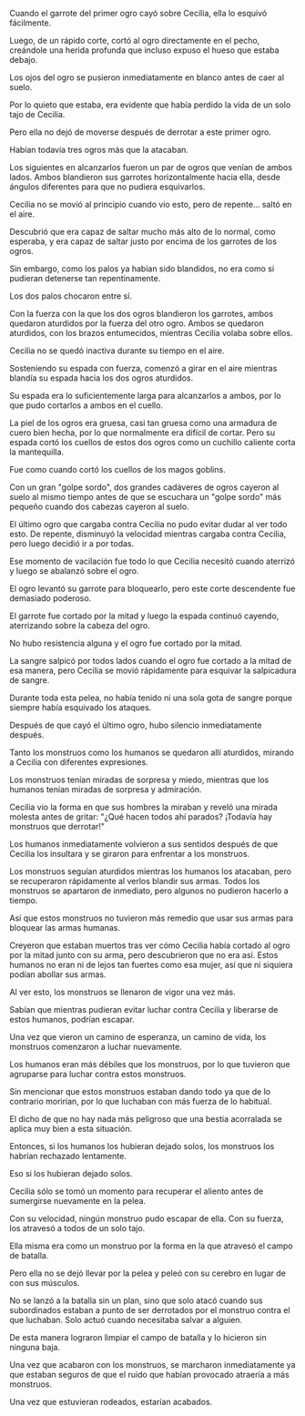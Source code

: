 
Cuando el garrote del primer ogro cayó sobre Cecilia, ella lo esquivó fácilmente.

Luego, de un rápido corte, cortó al ogro directamente en el pecho, creándole una herida profunda que incluso expuso el hueso que estaba debajo.

Los ojos del ogro se pusieron inmediatamente en blanco antes de caer al suelo.

Por lo quieto que estaba, era evidente que había perdido la vida de un solo tajo de Cecilia.

Pero ella no dejó de moverse después de derrotar a este primer ogro.

Habían todavía tres ogros más que la atacaban.

Los siguientes en alcanzarlos fueron un par de ogros que venían de ambos lados. Ambos blandieron sus garrotes horizontalmente hacia ella, desde ángulos diferentes para que no pudiera esquivarlos.

Cecilia no se movió al principio cuando vio esto, pero de repente… saltó en el aire.

Descubrió que era capaz de saltar mucho más alto de lo normal, como esperaba, y era capaz de saltar justo por encima de los garrotes de los ogros.

Sin embargo, como los palos ya habían sido blandidos, no era como si pudieran detenerse tan repentinamente.

Los dos palos chocaron entre sí.

Con la fuerza con la que los dos ogros blandieron los garrotes, ambos quedaron aturdidos por la fuerza del otro ogro. Ambos se quedaron aturdidos, con los brazos entumecidos, mientras Cecilia volaba sobre ellos.

Cecilia no se quedó inactiva durante su tiempo en el aire.

Sosteniendo su espada con fuerza, comenzó a girar en el aire mientras blandía su espada hacia los dos ogros aturdidos.

Su espada era lo suficientemente larga para alcanzarlos a ambos, por lo que pudo cortarlos a ambos en el cuello.

La piel de los ogros era gruesa, casi tan gruesa como una armadura de cuero bien hecha, por lo que normalmente era difícil de cortar. Pero su espada cortó los cuellos de estos dos ogros como un cuchillo caliente corta la mantequilla.

Fue como cuando cortó los cuellos de los magos goblins.

Con un gran "golpe sordo", dos grandes cadáveres de ogros cayeron al suelo al mismo tiempo antes de que se escuchara un "golpe sordo" más pequeño cuando dos cabezas cayeron al suelo.

El último ogro que cargaba contra Cecilia no pudo evitar dudar al ver todo esto. De repente, disminuyó la velocidad mientras cargaba contra Cecilia, pero luego decidió ir a por todas.

Ese momento de vacilación fue todo lo que Cecilia necesitó cuando aterrizó y luego se abalanzó sobre el ogro.

El ogro levantó su garrote para bloquearlo, pero este corte descendente fue demasiado poderoso.

El garrote fue cortado por la mitad y luego la espada continuó cayendo, aterrizando sobre la cabeza del ogro.

No hubo resistencia alguna y el ogro fue cortado por la mitad.

La sangre salpicó por todos lados cuando el ogro fue cortado a la mitad de esa manera, pero Cecilia se movió rápidamente para esquivar la salpicadura de sangre.

Durante toda esta pelea, no había tenido ni una sola gota de sangre porque siempre había esquivado los ataques.

Después de que cayó el último ogro, hubo silencio inmediatamente después.

Tanto los monstruos como los humanos se quedaron allí aturdidos, mirando a Cecilia con diferentes expresiones.

Los monstruos tenían miradas de sorpresa y miedo, mientras que los humanos tenían miradas de sorpresa y admiración.

Cecilia vio la forma en que sus hombres la miraban y reveló una mirada molesta antes de gritar: "¿Qué hacen todos ahí parados? ¡Todavía hay monstruos que derrotar!"

Los humanos inmediatamente volvieron a sus sentidos después de que Cecilia los insultara y se giraron para enfrentar a los monstruos.

Los monstruos seguían aturdidos mientras los humanos los atacaban, pero se recuperaron rápidamente al verlos blandir sus armas. Todos los monstruos se apartaron de inmediato, pero algunos no pudieron hacerlo a tiempo.

Así que estos monstruos no tuvieron más remedio que usar sus armas para bloquear las armas humanas.

Creyeron que estaban muertos tras ver cómo Cecilia había cortado al ogro por la mitad junto con su arma, pero descubrieron que no era así. Estos humanos no eran ni de lejos tan fuertes como esa mujer, así que ni siquiera podían abollar sus armas.

Al ver esto, los monstruos se llenaron de vigor una vez más.

Sabían que mientras pudieran evitar luchar contra Cecilia y liberarse de estos humanos, podrían escapar.

Una vez que vieron un camino de esperanza, un camino de vida, los monstruos comenzaron a luchar nuevamente.

Los humanos eran más débiles que los monstruos, por lo que tuvieron que agruparse para luchar contra estos monstruos.

Sin mencionar que estos monstruos estaban dando todo ya que de lo contrario morirían, por lo que luchaban con más fuerza de lo habitual.

El dicho de que no hay nada más peligroso que una bestia acorralada se aplica muy bien a esta situación.

Entonces, si los humanos los hubieran dejado solos, los monstruos los habrían rechazado lentamente.

Eso si los hubieran dejado solos.

Cecilia sólo se tomó un momento para recuperar el aliento antes de sumergirse nuevamente en la pelea.

Con su velocidad, ningún monstruo pudo escapar de ella. Con su fuerza, los atravesó a todos de un solo tajo.

Ella misma era como un monstruo por la forma en la que atravesó el campo de batalla.

Pero ella no se dejó llevar por la pelea y peleó con su cerebro en lugar de con sus músculos.

No se lanzó a la batalla sin un plan, sino que solo atacó cuando sus subordinados estaban a punto de ser derrotados por el monstruo contra el que luchaban. Solo actuó cuando necesitaba salvar a alguien.

De esta manera lograron limpiar el campo de batalla y lo hicieron sin ninguna baja.

Una vez que acabaron con los monstruos, se marcharon inmediatamente ya que estaban seguros de que el ruido que habían provocado atraería a más monstruos.

Una vez que estuvieran rodeados, estarían acabados.